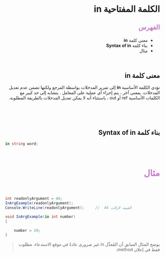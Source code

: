 <div dir=rtl>

#  الكلمة المفتاحية **in**  

##  <p style="color: #c67ace">الفهرس </p>

  *  معنى كلمة  **in** 
  * بناء كلمة **Syntax of in** 
  * مثال  

 
 &nbsp;


  ##  معنى كلمة  **in** 
تؤدي الكلمة الأساسية **in** إلى تمرير المدخلات بواسطة المرجع ولكنها تضمن عدم تعديل المدخلات. بمعنى آخر ، يتم إجراء أي عملية على المعامل . يتشابه إلى حد كبير مع  الكلمات الأساسية ref أو out ، باستثناء أنه لا يمكن تعديل المدخلات بالطريقة المطلوبة. 
 
 &nbsp;





  

 &nbsp;

## بناء كلمة **Syntax of in**
 <div dir=ltr>

```C#
in string word;
```



</div> 






 &nbsp;

# <p style="color: #c67ace">مثال </p>  

  &nbsp;



<div dir=ltr>

```C#
int readonlyArgument = 44;
InArgExample(readonlyArgument);
Console.WriteLine(readonlyArgument);     //  القيمه لازالت 44

void InArgExample(in int number)
{
 
    number = 19;
}
```

</div>

> يوضح المثال السابق أن المُعدِّل in غير ضروري عادةً في موقع الاستدعاء. مطلوب فقط في إعلان method.




 </div>